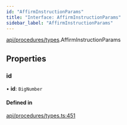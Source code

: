 ```yaml
---
id: "AffirmInstructionParams"
title: "Interface: AffirmInstructionParams"
sidebar_label: "AffirmInstructionParams"
---
```


[api/procedures/types](../../../../../modules/API/Procedures/Types/Types.md).AffirmInstructionParams

## Properties

### id

• **id**: `BigNumber`

#### Defined in

[api/procedures/types.ts:451](https://github.com/F-OBrien/polymesh-sdk/blob/012f1745/src/api/procedures/types.ts#L451)
